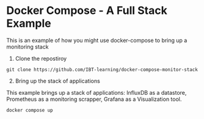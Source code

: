 
# Docker Compose - A Full Stack Example
This is an example of how you might use docker-compose to bring up a monitoring stack

1. Clone the repostiroy

```
git clone https://github.com/IBT-learning/docker-compose-monitor-stack
```

2. Bring up the stack of applications

This example brings up a stack of applications: InfluxDB as a datastore, Prometheus as a monitoring scrapper, Grafana as a Visualization tool.

```
docker compose up
```

